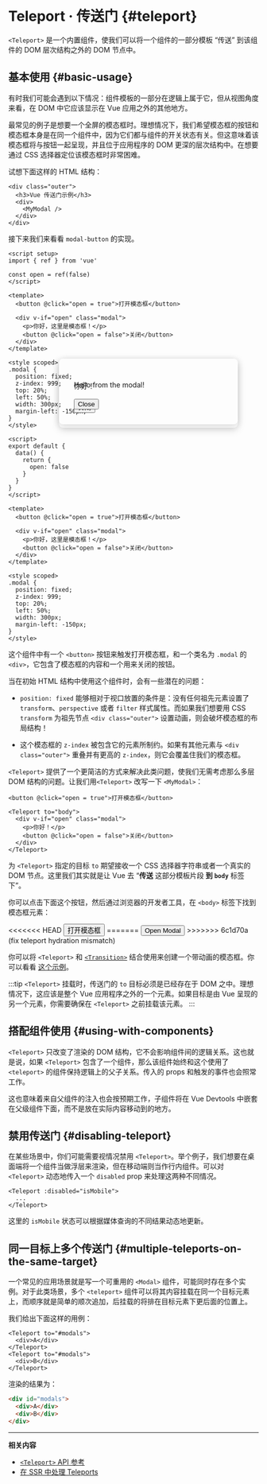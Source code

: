 # Teleport · 传送门 {#teleport}

`<Teleport>` 是一个内置组件，使我们可以将一个组件的一部分模板 “传送” 到该组件的 DOM 层次结构之外的 DOM 节点中。

## 基本使用 {#basic-usage}

有时我们可能会遇到以下情况：组件模板的一部分在逻辑上属于它，但从视图角度来看，在 DOM 中它应该显示在 Vue 应用之外的其他地方。

最常见的例子是想要一个全屏的模态框时。理想情况下，我们希望模态框的按钮和模态框本身是在同一个组件中，因为它们都与组件的开关状态有关。但这意味着该模态框将与按钮一起呈现，并且位于应用程序的 DOM 更深的层次结构中。在想要通过 CSS 选择器定位该模态框时非常困难。

试想下面这样的 HTML 结构：

```vue-html
<div class="outer">
  <h3>Vue 传送门示例</h3>
  <div>
    <MyModal />
  </div>
</div>
```

接下来我们来看看 `modal-button` 的实现。

<div class="composition-api">

```vue
<script setup>
import { ref } from 'vue'

const open = ref(false)
</script>

<template>
  <button @click="open = true">打开模态框</button>

  <div v-if="open" class="modal">
    <p>你好，这里是模态框！</p>
    <button @click="open = false">关闭</button>
  </div>
</template>

<style scoped>
.modal {
  position: fixed;
  z-index: 999;
  top: 20%;
  left: 50%;
  width: 300px;
  margin-left: -150px;
}
</style>
```

</div>
<div class="options-api">

```vue
<script>
export default {
  data() {
    return {
      open: false
    }
  }
}
</script>

<template>
  <button @click="open = true">打开模态框</button>

  <div v-if="open" class="modal">
    <p>你好，这里是模态框！</p>
    <button @click="open = false">关闭</button>
  </div>
</template>

<style scoped>
.modal {
  position: fixed;
  z-index: 999;
  top: 20%;
  left: 50%;
  width: 300px;
  margin-left: -150px;
}
</style>
```

</div>

这个组件中有一个 `<button>` 按钮来触发打开模态框，和一个类名为 `.modal` 的 `<div>`，它包含了模态框的内容和一个用来关闭的按钮。

当在初始 HTML 结构中使用这个组件时，会有一些潜在的问题：

- `position: fixed` 能够相对于视口放置的条件是：没有任何祖先元素设置了 `transform`、`perspective` 或者 `filter` 样式属性。而如果我们想要用 CSS `transform` 为祖先节点 `<div class="outer">` 设置动画，则会破坏模态框的布局结构！

- 这个模态框的 `z-index` 被包含它的元素所制约。如果有其他元素与 `<div class="outer">` 重叠并有更高的 `z-index`，则它会覆盖住我们的模态框。

`<Teleport>` 提供了一个更简洁的方式来解决此类问题，使我们无需考虑那么多层 DOM 结构的问题。让我们用`<Teleport>` 改写一下 `<MyModal>`：

```vue-html{3,8}
<button @click="open = true">打开模态框</button>

<Teleport to="body">
  <div v-if="open" class="modal">
    <p>你好！</p>
    <button @click="open = false">关闭</button>
  </div>
</Teleport>
```

为 `<Teleport>` 指定的目标 `to` 期望接收一个 CSS 选择器字符串或者一个真实的 DOM 节点。这里我们其实就是让 Vue 去 “**传送** 这部分模板片段 **到 `body`** 标签下”。

你可以点击下面这个按钮，然后通过浏览器的开发者工具，在 `<body>` 标签下找到模态框元素：

<script setup>
let open = $ref(false)
</script>

<div class="demo">
<<<<<<< HEAD
  <button @click="open = true">打开模态框</button>
  <Teleport to="body">
    <div v-if="open" class="demo modal-demo">
      <p style="margin-bottom:20px">你好！</p>
      <button @click="open = false">关闭</button>
    </div>
  </Teleport>
=======
  <button @click="open = true">Open Modal</button>
  <ClientOnly>
    <Teleport to="body">
      <div v-if="open" class="demo modal-demo">
        <p style="margin-bottom:20px">Hello from the modal!</p>
        <button @click="open = false">Close</button>
      </div>
    </Teleport>
  </ClientOnly>
>>>>>>> 6c1d70a (fix teleport hydration mismatch)
</div>

<style>
.modal-demo {
  position: fixed;
  z-index: 999;
  top: 20%;
  left: 50%;
  width: 300px;
  margin-left: -150px;
  background-color: var(--vt-c-bg);
  padding: 30px;
  border-radius: 8px;
  box-shadow: 0 4px 16px rgba(0, 0, 0, 0.15);
}
</style>

你可以将 `<Teleport>` 和 [`<Transition>`](./transition) 结合使用来创建一个带动画的模态框。你可以看看 [这个示例](/examples/#modal)。

:::tip
`<Teleport>` 挂载时，传送门的 `to` 目标必须是已经存在于 DOM 之中。理想情况下，这应该是整个 Vue 应用程序之外的一个元素。如果目标是由 Vue 呈现的另一个元素，你需要确保在 `<Teleport>` 之前挂载该元素。
:::

## 搭配组件使用 {#using-with-components}

`<Teleport>` 只改变了渲染的 DOM 结构，它不会影响组件间的逻辑关系。这也就是说，如果 `<Teleport>` 包含了一个组件，那么该组件始终和这个使用了 `<teleport>` 的组件保持逻辑上的父子关系。传入的 props 和触发的事件也会照常工作。

这也意味着来自父组件的注入也会按预期工作，子组件将在 Vue Devtools 中嵌套在父级组件下面，而不是放在实际内容移动到的地方。

## 禁用传送门 {#disabling-teleport}

在某些场景中，你们可能需要视情况禁用 `<Teleport>`。举个例子，我们想要在桌面端将一个组件当做浮层来渲染，但在移动端则当作行内组件。可以对 `<Teleport>` 动态地传入一个 `disabled` prop 来处理这两种不同情况。

```vue-html
<Teleport :disabled="isMobile">
  ...
</Teleport>
```

这里的 `isMobile` 状态可以根据媒体查询的不同结果动态地更新。

## 同一目标上多个传送门 {#multiple-teleports-on-the-same-target}

一个常见的应用场景就是写一个可重用的 `<Modal>` 组件，可能同时存在多个实例。对于此类场景，多个 `<teleport>` 组件可以将其内容挂载在同一个目标元素上，而顺序就是简单的顺次追加，后挂载的将排在目标元素下更后面的位置上。

我们给出下面这样的用例：

```vue-html
<Teleport to="#modals">
  <div>A</div>
</Teleport>
<Teleport to="#modals">
  <div>B</div>
</Teleport>
```

渲染的结果为：

```html
<div id="modals">
  <div>A</div>
  <div>B</div>
</div>
```

---

**相关内容**

- [`<Teleport>` API 参考](/api/built-in-components.html#teleport)
- [在 SSR 中处理 Teleports](/api/ssr.html#handling-teleports)
